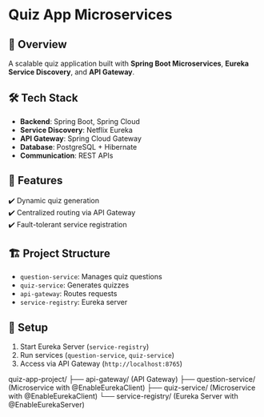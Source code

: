 # Quiz App Microservices  

## 📌 Overview  
A scalable quiz application built with **Spring Boot Microservices**, **Eureka Service Discovery**, and **API Gateway**.  

## 🛠 Tech Stack  
- **Backend**: Spring Boot, Spring Cloud  
- **Service Discovery**: Netflix Eureka  
- **API Gateway**: Spring Cloud Gateway  
- **Database**: PostgreSQL + Hibernate  
- **Communication**: REST APIs  

## 🚀 Features  
✔️ Dynamic quiz generation  
✔️ Centralized routing via API Gateway  
✔️ Fault-tolerant service registration  

## 🏗 Project Structure  
- `question-service`: Manages quiz questions  
- `quiz-service`: Generates quizzes  
- `api-gateway`: Routes requests  
- `service-registry`: Eureka server  

## 🔧 Setup  
1. Start Eureka Server (`service-registry`)  
2. Run services (`question-service`, `quiz-service`)  
3. Access via API Gateway (`http://localhost:8765`)  

quiz-app-project/
├── api-gateway/          (API Gateway)
├── question-service/     (Microservice with @EnableEurekaClient)
├── quiz-service/         (Microservice with @EnableEurekaClient)
└── service-registry/     (Eureka Server with @EnableEurekaServer)
